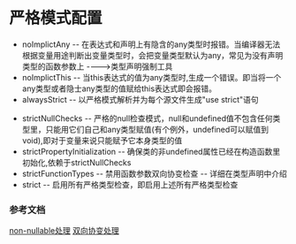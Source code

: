 # 严格模式配置


* noImplictAny -- 在表达式和声明上有隐含的any类型时报错。当编译器无法根据变量用途判断出变量类型时，会把变量类型默认为any，常见为没有声明类型的函数参数上 ---->类型声明强制工具
* noImplictThis -- 当this表达式的值为any类型时,生成一个错误。即当将一个any类型或者隐士any类型的值赋给this表达式即会报错。
* alwaysStrict --  以严格模式解析并为每个源文件生成"use strict"语句
<!-- * noImplicitUseStrict -- 模块输出不包含“use strict"指令 但是不能与alwaysStrict共用 -->
* strictNullChecks -- 严格的null检查模式，null和undefined值不包含任何类型里，只能用它们自己和any类型赋值(有个例外，undefined可以赋值到void),即对于变量来说只能赋予它本身类型的值
* strictPropertyInitialization -- 确保类的非undefined属性已经在构造函数里初始化,依赖于strictNullChecks
* strictFunctionTypes -- 禁用函数参数双向协变检查 -- 详细在类型声明中介绍
* strict -- 启用所有严格类型检查，即启用上述所有严格类型检查



### 参考文档

[non-nullable处理](https://juejin.im/post/5dc9f3f5e51d455fc74a28fa)
[双向协变处理](https://jkchao.github.io/typescript-book-chinese/tips/covarianceAndContravariance.html#%E4%B8%80%E4%B8%AA%E6%9C%89%E8%B6%A3%E7%9A%84%E9%97%AE%E9%A2%98)
